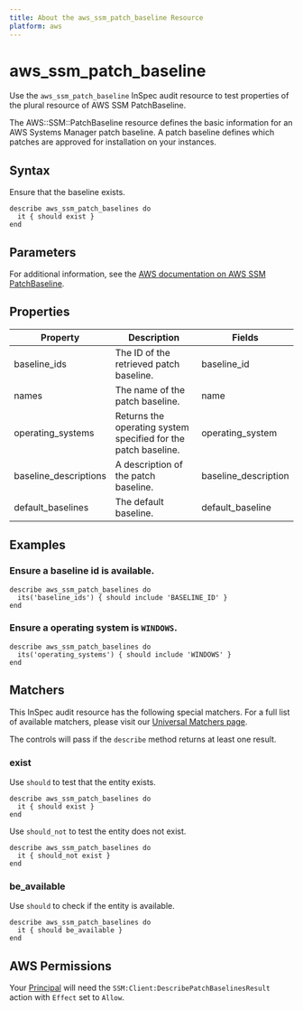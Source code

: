 ```yaml
---
title: About the aws_ssm_patch_baseline Resource
platform: aws
---
```


# aws_ssm_patch_baseline

Use the `aws_ssm_patch_baseline` InSpec audit resource to test properties of the plural resource of AWS SSM PatchBaseline.

The AWS::SSM::PatchBaseline resource defines the basic information for an AWS Systems Manager patch baseline. A patch baseline defines which patches are approved for installation on your instances.

## Syntax

Ensure that the baseline exists.

    describe aws_ssm_patch_baselines do
      it { should exist }
    end

## Parameters

For additional information, see the [AWS documentation on AWS SSM PatchBaseline](https://docs.aws.amazon.com/AWSCloudFormation/latest/UserGuide/aws-resource-ssm-patchbaseline.html).

## Properties

| Property | Description | Fields |
| --- | --- | --- |
| baseline_ids | The ID of the retrieved patch baseline. | baseline_id |
| names | The name of the patch baseline. | name |
| operating_systems | Returns the operating system specified for the patch baseline. | operating_system |
| baseline_descriptions | A description of the patch baseline. | baseline_description |
| default_baselines | The default baseline. | default_baseline |

## Examples

### Ensure a baseline id is available.
    describe aws_ssm_patch_baselines do
      its('baseline_ids') { should include 'BASELINE_ID' }
    end

### Ensure a operating system is `WINDOWS`.
    describe aws_ssm_patch_baselines do
      its('operating_systems') { should include 'WINDOWS' }
    end

## Matchers

This InSpec audit resource has the following special matchers. For a full list of available matchers, please visit our [Universal Matchers page](https://www.inspec.io/docs/reference/matchers/).

The controls will pass if the `describe` method returns at least one result.

### exist

Use `should` to test that the entity exists.

    describe aws_ssm_patch_baselines do
      it { should exist }
    end

Use `should_not` to test the entity does not exist.

    describe aws_ssm_patch_baselines do
      it { should_not exist }
    end

### be_available

Use `should` to check if the entity is available.

    describe aws_ssm_patch_baselines do
      it { should be_available }
    end

## AWS Permissions

Your [Principal](https://docs.aws.amazon.com/IAM/latest/UserGuide/intro-structure.html#intro-structure-principal) will need the `SSM:Client:DescribePatchBaselinesResult` action with `Effect` set to `Allow`.